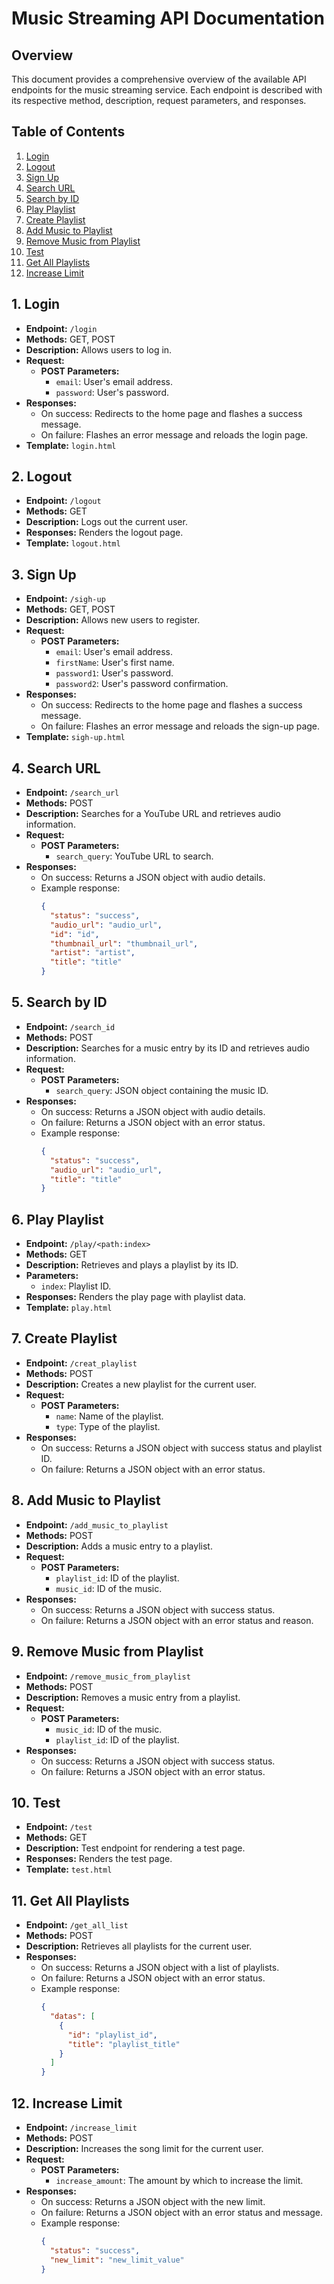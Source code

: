 # Music Streaming API Documentation

## Overview
This document provides a comprehensive overview of the available API endpoints for the music streaming service. Each endpoint is described with its respective method, description, request parameters, and responses.

## Table of Contents
1. [Login](#1-login)
2. [Logout](#2-logout)
3. [Sign Up](#3-sign-up)
4. [Search URL](#4-search-url)
5. [Search by ID](#5-search-by-id)
6. [Play Playlist](#6-play-playlist)
7. [Create Playlist](#7-create-playlist)
8. [Add Music to Playlist](#8-add-music-to-playlist)
9. [Remove Music from Playlist](#9-remove-music-from-playlist)
10. [Test](#10-test)
11. [Get All Playlists](#11-get-all-playlists)
12. [Increase Limit](#12-increase-limit)

## 1. Login
- **Endpoint:** `/login`
- **Methods:** GET, POST
- **Description:** Allows users to log in.
- **Request:**
  - **POST Parameters:** 
    - `email`: User's email address.
    - `password`: User's password.
- **Responses:**
  - On success: Redirects to the home page and flashes a success message.
  - On failure: Flashes an error message and reloads the login page.
- **Template:** `login.html`

## 2. Logout
- **Endpoint:** `/logout`
- **Methods:** GET
- **Description:** Logs out the current user.
- **Responses:** Renders the logout page.
- **Template:** `logout.html`

## 3. Sign Up
- **Endpoint:** `/sigh-up`
- **Methods:** GET, POST
- **Description:** Allows new users to register.
- **Request:**
  - **POST Parameters:**
    - `email`: User's email address.
    - `firstName`: User's first name.
    - `password1`: User's password.
    - `password2`: User's password confirmation.
- **Responses:**
  - On success: Redirects to the home page and flashes a success message.
  - On failure: Flashes an error message and reloads the sign-up page.
- **Template:** `sigh-up.html`

## 4. Search URL
- **Endpoint:** `/search_url`
- **Methods:** POST
- **Description:** Searches for a YouTube URL and retrieves audio information.
- **Request:**
  - **POST Parameters:** 
    - `search_query`: YouTube URL to search.
- **Responses:**
  - On success: Returns a JSON object with audio details.
  - Example response:
    ```json
    {
      "status": "success",
      "audio_url": "audio_url",
      "id": "id",
      "thumbnail_url": "thumbnail_url",
      "artist": "artist",
      "title": "title"
    }
    ```

## 5. Search by ID
- **Endpoint:** `/search_id`
- **Methods:** POST
- **Description:** Searches for a music entry by its ID and retrieves audio information.
- **Request:**
  - **POST Parameters:** 
    - `search_query`: JSON object containing the music ID.
- **Responses:**
  - On success: Returns a JSON object with audio details.
  - On failure: Returns a JSON object with an error status.
  - Example response:
    ```json
    {
      "status": "success",
      "audio_url": "audio_url",
      "title": "title"
    }
    ```

## 6. Play Playlist
- **Endpoint:** `/play/<path:index>`
- **Methods:** GET
- **Description:** Retrieves and plays a playlist by its ID.
- **Parameters:** 
  - `index`: Playlist ID.
- **Responses:** Renders the play page with playlist data.
- **Template:** `play.html`

## 7. Create Playlist
- **Endpoint:** `/creat_playlist`
- **Methods:** POST
- **Description:** Creates a new playlist for the current user.
- **Request:**
  - **POST Parameters:** 
    - `name`: Name of the playlist.
    - `type`: Type of the playlist.
- **Responses:**
  - On success: Returns a JSON object with success status and playlist ID.
  - On failure: Returns a JSON object with an error status.

## 8. Add Music to Playlist
- **Endpoint:** `/add_music_to_playlist`
- **Methods:** POST
- **Description:** Adds a music entry to a playlist.
- **Request:**
  - **POST Parameters:** 
    - `playlist_id`: ID of the playlist.
    - `music_id`: ID of the music.
- **Responses:**
  - On success: Returns a JSON object with success status.
  - On failure: Returns a JSON object with an error status and reason.

## 9. Remove Music from Playlist
- **Endpoint:** `/remove_music_from_playlist`
- **Methods:** POST
- **Description:** Removes a music entry from a playlist.
- **Request:**
  - **POST Parameters:** 
    - `music_id`: ID of the music.
    - `playlist_id`: ID of the playlist.
- **Responses:**
  - On success: Returns a JSON object with success status.
  - On failure: Returns a JSON object with an error status.

## 10. Test
- **Endpoint:** `/test`
- **Methods:** GET
- **Description:** Test endpoint for rendering a test page.
- **Responses:** Renders the test page.
- **Template:** `test.html`

## 11. Get All Playlists
- **Endpoint:** `/get_all_list`
- **Methods:** POST
- **Description:** Retrieves all playlists for the current user.
- **Responses:**
  - On success: Returns a JSON object with a list of playlists.
  - On failure: Returns a JSON object with an error status.
  - Example response:
    ```json
    {
      "datas": [
        {
          "id": "playlist_id",
          "title": "playlist_title"
        }
      ]
    }
    ```

## 12. Increase Limit
- **Endpoint:** `/increase_limit`
- **Methods:** POST
- **Description:** Increases the song limit for the current user.
- **Request:**
  - **POST Parameters:** 
    - `increase_amount`: The amount by which to increase the limit.
- **Responses:**
  - On success: Returns a JSON object with the new limit.
  - On failure: Returns a JSON object with an error status and message.
  - Example response:
    ```json
    {
      "status": "success",
      "new_limit": "new_limit_value"
    }
    ```
